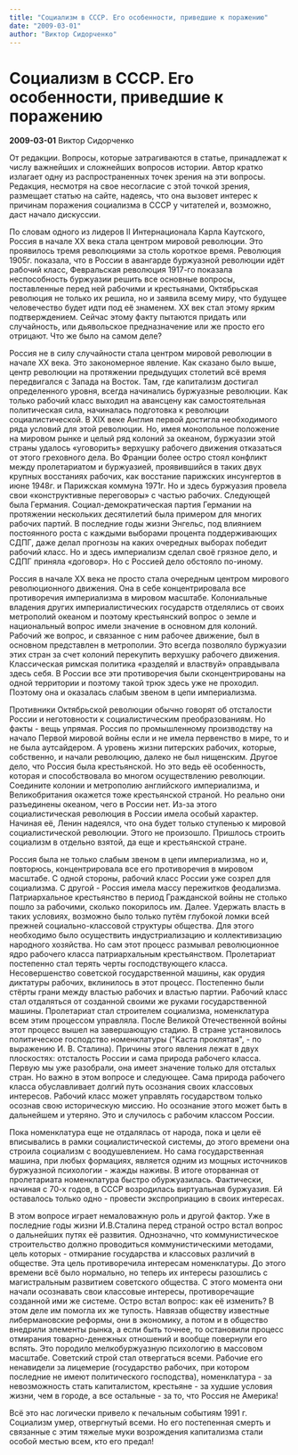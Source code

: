 ```yaml
---
title: "Социализм в СССР. Его особенности, приведшие к поражению"
date: "2009-03-01"
author: "Виктор Сидорченко"
---
```


# Социализм в СССР. Его особенности, приведшие к поражению

**2009-03-01** Виктор Сидорченко

От редакции. Вопросы, которые затрагиваются в статье, принадлежат к числу важнейших и сложнейших вопросов истории. Автор кратко излагает одну из распространенных точек зрения на эти вопросы. Редакция, несмотря на свое несогласие с этой точкой зрения, размещает статью на сайте, надеясь, что она вызовет интерес к причинам поражения социализма в СССР у читателей и, возможно, даст начало дискуссии.

По словам одного из лидеров II Интернационала Карла Каутского, Россия в начале  XX века стала центром мировой революции. Это проявилось тремя революциями за столь короткое время. Революция 1905г. показала, что в России в авангарде буржуазной революции идёт рабочий класс, Февральская революция 1917-го показала неспособность буржуазии решить все основные вопросы, поставленные перед ней рабочими и крестьянами, Октябрьская революция не только их решила, но и заявила всему миру, что будущее человечество будет идти под её знаменем. ХХ век стал этому ярким подтверждением. Сейчас этому факту пытаются придать или случайность, или дьявольское предназначение или же просто его отрицают. Что же было на самом деле?

Россия не в силу случайности стала центром мировой революции в начале ХХ века. Это закономерное явление. Как сказано было выше, центр революции на протяжении предыдущих столетий всё время передвигался с Запада на Восток. Там, где капитализм достигал определенного уровня, всегда начинались буржуазные революции. Как только рабочий класс выходил на авансцену как самостоятельная политическая сила, начиналась подготовка к революции социалистической. В XIX веке Англия первой достигла необходимого ряда условий для этой революции. Но, имея монопольное положение на мировом рынке и целый ряд колоний за океаном, буржуазии этой страны удалось «уговорить» верхушку рабочего движения отказаться от этого греховного дела. Во Франции более остро стоял конфликт между пролетариатом и буржуазией, проявившийся в таких двух крупных восстаниях рабочих, как восстание парижских инсунгертов в июне 1948г. и Парижская коммуна 1971г. Но и здесь буржуазия провела свои «конструктивные переговоры» с частью рабочих. Следующей была Германия. Социал-демократическая партия Германии на протяжении нескольких десятилетий была примером для многих рабочих партий. В последние годы жизни Энгельс, под влиянием постоянного роста с каждыми выборами процента поддерживающих СДПГ, даже делал прогнозы на каких очередных выборах победит рабочий класс. Но и здесь империализм сделал своё грязное дело, и СДПГ приняла «договор». Но с Россией дело обстояло по-иному.

Россия в начале ХХ века не просто стала очередным центром мирового революционного движения. Она в себе концентрировала все противоречия империализма в мировом масштабе. Колониальные владения других империалистических государств отделялись от своих метрополий океаном и поэтому крестьянский вопрос о земле и национальный вопрос имели значение в основном для колоний. Рабочий же вопрос, и связанное с ним рабочее движение, был в основном представлен в метрополии. Это всегда позволяло буржуазии этих стран за счет колоний перекупить верхушку рабочего движения. Классическая римская политика «разделяй и властвуй» оправдывала здесь себя. В России все эти противоречия были сконцентрированы на одной территории и поэтому такой трюк здесь уже не проходил. Поэтому она и оказалась слабым звеном в цепи империализма.

Противники Октябрьской революции обычно говорят об отсталости России и неготовности к социалистическим преобразованиям. Но факты - вещь упрямая. Россия по промышленному производству на начало Первой мировой войны если и не имела первенство в мире, то и не была аутсайдером. А уровень жизни питерских рабочих, которые, собственно, и начали революцию, далеко не был нищенским. Другое дело, что Россия была крестьянской. Но это ведь её особенность, которая и способствовала во многом осуществлению революции. Соедините колонии и метрополию английского империализма, и Великобритания окажется тоже крестьянской страной. Но реально они разъединены океаном, чего в России нет. Из-за этого социалистическая революция в России имела особый характер. Начиная её, Ленин надеялся, что она будет только ступенью к мировой социалистической революции. Этого не произошло. Пришлось строить социализм в отдельно взятой, да еще и крестьянской стране.

Россия была не только слабым звеном в цепи империализма, но и, повторюсь, концентрировала все его противоречия в мировом масштабе. С одной стороны, рабочий класс России уже созрел для социализма. С другой - Россия имела массу пережитков феодализма. Патриархальное крестьянство в период Гражданской войны не столько пошло за рабочими, сколько покорилось им. Далее. Удержать власть в таких условиях, возможно было только путём глубокой ломки всей прежней социально-классовой структуры общества. Для этого необходимо было осуществить индустриализацию и коллективизацию народного хозяйства. Но сам этот процесс размывал революционное ядро рабочего класса патриархальным крестьянством. Пролетариат постепенно стал терять черты господствующего класса. Несовершенство советской государственной машины, как орудия диктатуры рабочих, вклинилось в этот процесс. Постепенно были стёрты грани между властью рабочих и властью партии. Рабочий класс стал отдаляться от созданной своими же руками государственной машины. Пролетариат стал строителем социализма, номенклатура всем этим процессом управляла. После Великой Отечественной войны этот процесс вышел на завершающую стадию. В стране установилось политическое господство номенклатуры ("Каста проклятая", - по выражению И. В. Сталина). Причины этого явления лежат в двух плоскостях: отсталость России и сама природа рабочего класса. Первую мы уже разобрали, она имеет значение только для отсталых стран. Но важно в этом вопросе и следующее. Сама природа рабочего класса обуславливает долгий путь осознания своих классовых интересов. Рабочий класс может управлять государством только осознав свою историческую миссию. Но осознание этого может быть в дальнейшем и утеряно. Это и случилось с рабочим классом России.

Пока номенклатура еще не отдалялась от народа, пока и цели её вписывались в рамки социалистической системы, до этого времени она строила социализм с воодушевлением. Но сама государственная машина, при любых формациях, является одним из мощных источников буржуазной психологии - жажды наживы. В итоге оторванная от пролетариата номенклатура быстро обуржуазилась. Фактически, начиная с 70-х годов, в СССР возродилась виртуальная буржуазия. Ей оставалось только одно - провести экспроприацию в своих интересах.

В этом вопросе играет немаловажную роль и другой фактор. Уже в последние годы жизни И.В.Сталина перед страной остро встал вопрос о дальнейших путях её развития. Однозначно, что коммунистическое строительство должно проводиться коммунистическими методами, цель которых - отмирание государства и классовых различий в обществе. Эта цель противоречила интересам номенклатуры. До этого времени всё было нормально, но теперь их интересы разошлись с магистральным развитием советского общества. С этого момента они начали осознавать свои классовые интересы, противоречащие созданной ими же системе. Остро встал вопрос: как её изменить? В этом деле им помогла их же тупость. Навязав обществу известные либермановские реформы, они в экономику, а потом и в общество внедрили элементы рынка, а если быть точнее, то остановили процесс отмирания товарно-денежных отношений и вообще повернули его вспять. Это породило мелкобуржуазную психологию в массовом масштабе. Советский строй стал отвергаться всеми. Рабочие его ненавидели за лицемерие (государство рабочих, при котором последние не имеют политического господства), номенклатура - за невозможность стать капиталистом, крестьяне - за худшие условия жизни, чем в городе, а все остальные - за то, что Россия не Америка!

Всё это нас логически привело к печальным событиям 1991 г. Социализм умер, отвергнутый всеми. Но его постепенная смерть и связанные с этим тяжелые муки возрождения капитализма стали особой местью всем, кто его предал!
